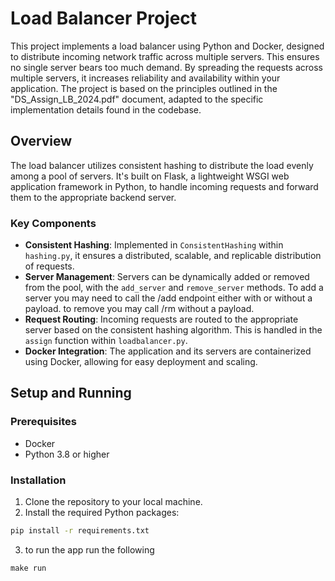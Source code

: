 # Load Balancer Project

This project implements a load balancer using Python and Docker, designed to distribute incoming network traffic across multiple servers. This ensures no single server bears too much demand. By spreading the requests across multiple servers, it increases reliability and availability within your application. The project is based on the principles outlined in the "DS_Assign_LB_2024.pdf" document, adapted to the specific implementation details found in the codebase.

## Overview

The load balancer utilizes consistent hashing to distribute the load evenly among a pool of servers. It's built on Flask, a lightweight WSGI web application framework in Python, to handle incoming requests and forward them to the appropriate backend server.

### Key Components

- **Consistent Hashing**: Implemented in `ConsistentHashing` within `hashing.py`, it ensures a distributed, scalable, and replicable distribution of requests.
- **Server Management**: Servers can be dynamically added or removed from the pool, with the `add_server` and `remove_server` methods. To add a server you may need to call the /add endpoint either with or without a payload. to remove you may call /rm without a payload.
- **Request Routing**: Incoming requests are routed to the appropriate server based on the consistent hashing algorithm. This is handled in the `assign` function within `loadbalancer.py`.
- **Docker Integration**: The application and its servers are containerized using Docker, allowing for easy deployment and scaling.

## Setup and Running

### Prerequisites

- Docker
- Python 3.8 or higher

### Installation

1. Clone the repository to your local machine.
2. Install the required Python packages:

```sh
pip install -r requirements.txt


```

3. to run the app run the following

```
make run
```
